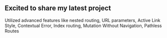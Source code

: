 ## Excited to share my latest project
Utilized advanced features like nested routing, URL parameters, Active Link Style, Contextual Error, Index routing, Mutation Without Navigation, Pathless Routes